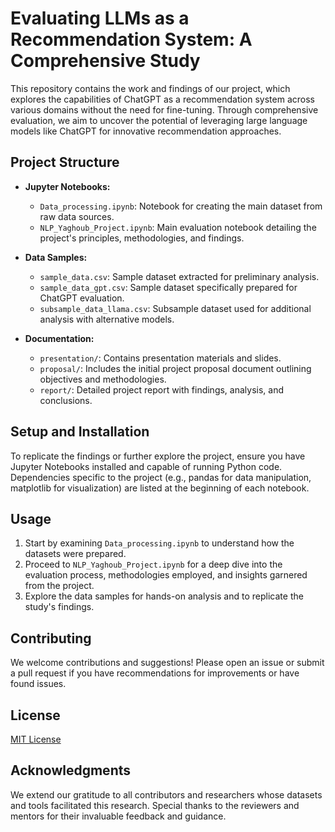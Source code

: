 # Evaluating LLMs as a Recommendation System: A Comprehensive Study

This repository contains the work and findings of our project, which explores the capabilities of ChatGPT as a recommendation system across various domains without the need for fine-tuning. Through comprehensive evaluation, we aim to uncover the potential of leveraging large language models like ChatGPT for innovative recommendation approaches.

## Project Structure

- **Jupyter Notebooks:**
  - `Data_processing.ipynb`: Notebook for creating the main dataset from raw data sources.
  - `NLP_Yaghoub_Project.ipynb`: Main evaluation notebook detailing the project's principles, methodologies, and findings.

- **Data Samples:**
  - `sample_data.csv`: Sample dataset extracted for preliminary analysis.
  - `sample_data_gpt.csv`: Sample dataset specifically prepared for ChatGPT evaluation.
  - `subsample_data_llama.csv`: Subsample dataset used for additional analysis with alternative models.

- **Documentation:**
  - `presentation/`: Contains presentation materials and slides.
  - `proposal/`: Includes the initial project proposal document outlining objectives and methodologies.
  - `report/`: Detailed project report with findings, analysis, and conclusions.

## Setup and Installation

To replicate the findings or further explore the project, ensure you have Jupyter Notebooks installed and capable of running Python code. Dependencies specific to the project (e.g., pandas for data manipulation, matplotlib for visualization) are listed at the beginning of each notebook.

## Usage

1. Start by examining `Data_processing.ipynb` to understand how the datasets were prepared.
2. Proceed to `NLP_Yaghoub_Project.ipynb` for a deep dive into the evaluation process, methodologies employed, and insights garnered from the project.
3. Explore the data samples for hands-on analysis and to replicate the study's findings.

## Contributing

We welcome contributions and suggestions! Please open an issue or submit a pull request if you have recommendations for improvements or have found issues.

## License

[MIT License](LICENSE)

## Acknowledgments

We extend our gratitude to all contributors and researchers whose datasets and tools facilitated this research. Special thanks to the reviewers and mentors for their invaluable feedback and guidance.

